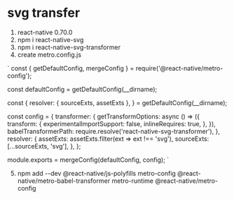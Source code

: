 
 # svg transfer
 
 1. react-native 0.70.0
 2. npm i react-native-svg
 3. npm i react-native-svg-transformer
 4. create metro.config.js
 
` const { getDefaultConfig, mergeConfig } = require('@react-native/metro-config');

const defaultConfig = getDefaultConfig(__dirname);

const {
 resolver: { sourceExts, assetExts },
} = getDefaultConfig(__dirname);

const config = {
 transformer: {
   getTransformOptions: async () => ({
     transform: {
       experimentalImportSupport: false,
       inlineRequires: true,
     },
   }),
   babelTransformerPath: require.resolve('react-native-svg-transformer'),
 },
 resolver: {
   assetExts: assetExts.filter(ext => ext !== 'svg'),
   sourceExts: [...sourceExts, 'svg'],
 },
};

module.exports = mergeConfig(defaultConfig, config);   `

5.  npm add --dev @react-native/js-polyfills metro-config @react-native/metro-babel-transformer metro-runtime @react-native/metro-config
